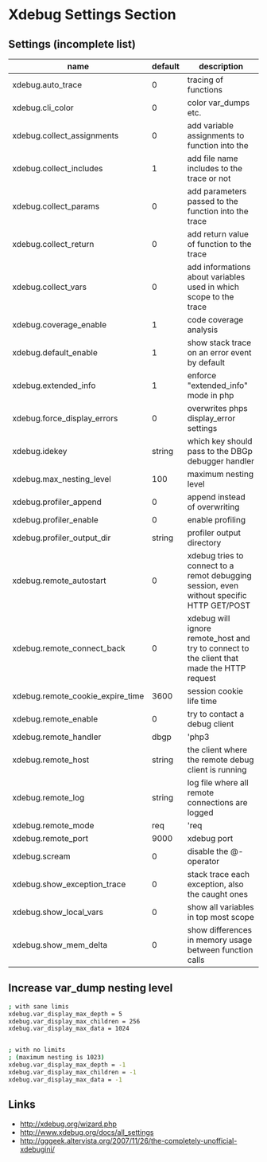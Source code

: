 # Xdebug Settings Section

## Settings (incomplete list)

| name                              | default   | description               |
| --------------------------------- | --------- | ------------------------- |
| xdebug.auto_trace                 | 0         | tracing of functions      |
| xdebug.cli_color                  | 0         | color var_dumps etc.      |
| xdebug.collect_assignments        | 0         | add variable assignments to function into the |
| xdebug.collect_includes           | 1         | add file name includes to the trace or not    |
| xdebug.collect_params             | 0         | add parameters passed to the function into the trace |
| xdebug.collect_return             | 0         | add return value of function to the trace |
| xdebug.collect_vars               | 0         | add informations about variables used in which scope to the trace |
| xdebug.coverage_enable            | 1         | code coverage analysis |
| xdebug.default_enable             | 1         | show stack trace on an error event by default | 
| xdebug.extended_info              | 1         | enforce "extended_info" mode in php |
| xdebug.force_display_errors       | 0         | overwrites phps display_error settings |
| xdebug.idekey                     | string    | which key should pass to the DBGp debugger handler |
| xdebug.max_nesting_level          | 100       | maximum nesting level |
| xdebug.profiler_append            | 0         | append instead of overwriting |
| xdebug.profiler_enable            | 0         | enable profiling |
| xdebug.profiler_output_dir        | string    | profiler output directory |
| xdebug.remote_autostart           | 0         | xdebug tries to connect to a remot debugging session, even without specific HTTP GET/POST |
| xdebug.remote_connect_back        | 0         | xdebug will ignore remote_host and try to connect to the client that made the HTTP request |
| xdebug.remote_cookie_expire_time  | 3600      | session cookie life time |
| xdebug.remote_enable              | 0         | try to contact a debug client |
| xdebug.remote_handler             | dbgp      | 'php3|GDB|dbgp' |
| xdebug.remote_host                | string    | the client where the remote debug client is running |
| xdebug.remote_log                 | string    | log file where all remote connections are logged |
| xdebug.remote_mode                | req       | 'req|jit', req = on each request, jit = only when error occures |
| xdebug.remote_port                | 9000      | xdebug port |
| xdebug.scream                     | 0         | disable the @-operator |
| xdebug.show_exception_trace       | 0         | stack trace each exception, also the caught ones |
| xdebug.show_local_vars            | 0         | show all variables in top most scope |
| xdebug.show_mem_delta             | 0         | show differences in memory usage between function calls |

## Increase var_dump nesting level

```bash
; with sane limis
xdebug.var_display_max_depth = 5
xdebug.var_display_max_children = 256
xdebug.var_display_max_data = 1024 


; with no limits
; (maximum nesting is 1023)
xdebug.var_display_max_depth = -1 
xdebug.var_display_max_children = -1
xdebug.var_display_max_data = -1 
```

## Links

* http://xdebug.org/wizard.php
* http://www.xdebug.org/docs/all_settings
* http://gggeek.altervista.org/2007/11/26/the-completely-unofficial-xdebugini/

